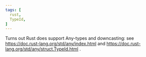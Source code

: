 ```yaml
---
tags: [
  rust,
  TypeId,
]
---
```


Turns out Rust does support Any-types and downcasting: see 
https://doc.rust-lang.org/std/any/index.html
and
https://doc.rust-lang.org/std/any/struct.TypeId.html
.
